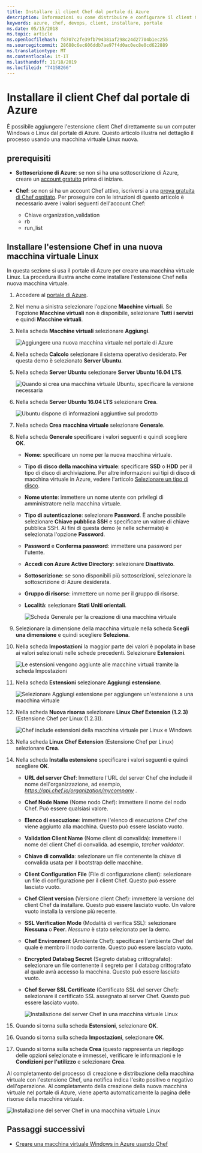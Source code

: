 ```yaml
---
title: Installare il client Chef dal portale di Azure
description: Informazioni su come distribuire e configurare il client Chef dal portale di Azure
keywords: azure, chef, devops, client, installare, portale
ms.date: 05/15/2018
ms.topic: article
ms.openlocfilehash: f8707c2fe39fb794381af298c24d27704b1ec255
ms.sourcegitcommit: 28688c6ec606ddb7ae97f4d0ac0ec8e0cd622889
ms.translationtype: MT
ms.contentlocale: it-IT
ms.lasthandoff: 11/18/2019
ms.locfileid: "74158266"
---
```

# <a name="install-the-chef-client-from-the-azure-portal"></a>Installare il client Chef dal portale di Azure
È possibile aggiungere l'estensione client Chef direttamente su un computer Windows o Linux dal portale di Azure. Questo articolo illustra nel dettaglio il processo usando una macchina virtuale Linux nuova.

## <a name="prerequisites"></a>prerequisiti

- **Sottoscrizione di Azure**: se non si ha una sottoscrizione di Azure, creare un [account gratuito](https://azure.microsoft.com/free/?ref=microsoft.com&utm_source=microsoft.com&utm_medium=docs&utm_campaign=visualstudio) prima di iniziare.

- **Chef**: se non si ha un account Chef attivo, iscriversi a una [prova gratuita di Chef ospitato](https://manage.chef.io/signup). Per proseguire con le istruzioni di questo articolo è necessario avere i valori seguenti dell'account Chef:
  - Chiave organization_validation
  - rb
  - run_list

## <a name="install-the-chef-extension-on-a-new-linux-virtual-machine"></a>Installare l'estensione Chef in una nuova macchina virtuale Linux
In questa sezione si usa il portale di Azure per creare una macchina virtuale Linux. La procedura illustra anche come installare l'estensione Chef nella nuova macchina virtuale.

1. Accedere al [portale di Azure](https://portal.azure.com).

1. Nel menu a sinistra selezionare l'opzione **Macchine virtuali**. Se l'opzione **Macchine virtuali** non è disponibile, selezionare **Tutti i servizi** e quindi **Macchine virtuali**.

1. Nella scheda **Macchine virtuali** selezionare **Aggiungi**.

    ![Aggiungere una nuova macchina virtuale nel portale di Azure](./media/chef-extension-portal/add-vm.png)

1. Nella scheda **Calcolo** selezionare il sistema operativo desiderato. Per questa demo è selezionato **Server Ubuntu**.

1. Nella scheda **Server Ubuntu** selezionare **Server Ubuntu 16.04 LTS**.

    ![Quando si crea una macchina virtuale Ubuntu, specificare la versione necessaria](./media/chef-extension-portal/ubuntu-server-version.png)

1. Nella scheda **Server Ubuntu 16.04 LTS** selezionare **Crea**.

    ![Ubuntu dispone di informazioni aggiuntive sul prodotto](./media/chef-extension-portal/create-vm.png)

1. Nella scheda **Crea macchina virtuale** selezionare **Generale**.

1. Nella scheda **Generale** specificare i valori seguenti e quindi scegliere **OK**.

   - **Nome**: specificare un nome per la nuova macchina virtuale.
   - **Tipo di disco della macchina virtuale**: specificare **SSD** o **HDD** per il tipo di disco di archiviazione. Per altre informazioni sui tipi di disco di macchina virtuale in Azure, vedere l'articolo [Selezionare un tipo di disco](../virtual-machines/windows/disks-types.md).
   - **Nome utente**: immettere un nome utente con privilegi di amministratore nella macchina virtuale.
   - **Tipo di autenticazione**: selezionare **Password**. È anche possibile selezionare **Chiave pubblica SSH** e specificare un valore di chiave pubblica SSH. Ai fini di questa demo (e nelle schermate) è selezionata l'opzione **Password**.
   - **Password** e **Conferma password**: immettere una password per l'utente.
   - **Accedi con Azure Active Directory**: selezionare **Disattivato**.
   - **Sottoscrizione**: se sono disponibili più sottoscrizioni, selezionare la sottoscrizione di Azure desiderata.
   - **Gruppo di risorse**: immettere un nome per il gruppo di risorse.
   - **Località**: selezionare **Stati Uniti orientali**.

     ![Scheda Generale per la creazione di una macchina virtuale](./media/chef-extension-portal/add-vm-basics.png)

1. Selezionare la dimensione della macchina virtuale nella scheda **Scegli una dimensione** e quindi scegliere **Seleziona**.

1. Nella scheda **Impostazioni** la maggior parte dei valori è popolata in base ai valori selezionati nelle schede precedenti. Selezionare **Estensioni**.

     ![Le estensioni vengono aggiunte alle macchine virtuali tramite la scheda Impostazioni](./media/chef-extension-portal/add-vm-select-extensions.png)

1. Nella scheda **Estensioni** selezionare **Aggiungi estensione**.

     ![Selezionare Aggiungi estensione per aggiungere un'estensione a una macchina virtuale](./media/chef-extension-portal/add-vm-add-extension.png)

1. Nella scheda **Nuova risorsa** selezionare **Linux Chef Extension (1.2.3)** (Estensione Chef per Linux (1.2.3)).

     ![Chef include estensioni della macchina virtuale per Linux e Windows](./media/chef-extension-portal/select-linux-chef-extension.png)

1. Nella scheda **Linux Chef Extension** (Estensione Chef per Linux) selezionare **Crea**.

1. Nella scheda **Installa estensione** specificare i valori seguenti e quindi scegliere **OK**.

    - **URL del server Chef**: Immettere l'URL del server Chef che include il nome dell'organizzazione, ad esempio, *https://api.chef.io/organization/mycompany* .
    - **Chef Node Name** (Nome nodo Chef): immettere il nome del nodo Chef. Può essere qualsiasi valore.
    - **Elenco di esecuzione**: immettere l'elenco di esecuzione Chef che viene aggiunto alla macchina. Questo può essere lasciato vuoto.
    - **Validation Client Name** (Nome client di convalida): immettere il nome del client Chef di convalida. ad esempio, *tarcher validator*.
    - **Chiave di convalida**: selezionare un file contenente la chiave di convalida usata per il bootstrap delle macchine.
    - **Client Configuration File** (File di configurazione client): selezionare un file di configurazione per il client Chef. Questo può essere lasciato vuoto.
    - **Chef Client version** (Versione client Chef): immettere la versione del client Chef da installare. Questo può essere lasciato vuoto. Un valore vuoto installa la versione più recente.
    - **SSL Verification Mode** (Modalità di verifica SSL): selezionare **Nessuna** o **Peer**. *Nessuno* è stato selezionato per la demo.
    - **Chef Environment** (Ambiente Chef): specificare l'ambiente Chef del quale è membro il nodo corrente. Questo può essere lasciato vuoto.
    - **Encrypted Databag Secret** (Segreto databag crittografato): selezionare un file contenente il segreto per il databag crittografato al quale avrà accesso la macchina. Questo può essere lasciato vuoto.
    - **Chef Server SSL Certificate** (Certificato SSL del server Chef): selezionare il certificato SSL assegnato al server Chef. Questo può essere lasciato vuoto.

      ![Installazione del server Chef in una macchina virtuale Linux](./media/chef-extension-portal/install-extension.png)

1. Quando si torna sulla scheda **Estensioni**, selezionare **OK**.

1. Quando si torna sulla scheda **Impostazioni**, selezionare **OK**.

1. Quando si torna sulla scheda **Crea** (questo rappresenta un riepilogo delle opzioni selezionate e immesse), verificare le informazioni e le **Condizioni per l'utilizzo** e selezionare **Crea**.

Al completamento del processo di creazione e distribuzione della macchina virtuale con l'estensione Chef, una notifica indica l'esito positivo o negativo dell'operazione. Al completamento della creazione della nuova macchina virtuale nel portale di Azure, viene aperta automaticamente la pagina delle risorse della macchina virtuale.

![Installazione del server Chef in una macchina virtuale Linux](./media/chef-extension-portal/resource-created.png)

## <a name="next-steps"></a>Passaggi successivi

- [Creare una macchina virtuale Windows in Azure usando Chef](/azure/virtual-machines/windows/chef-automation)
